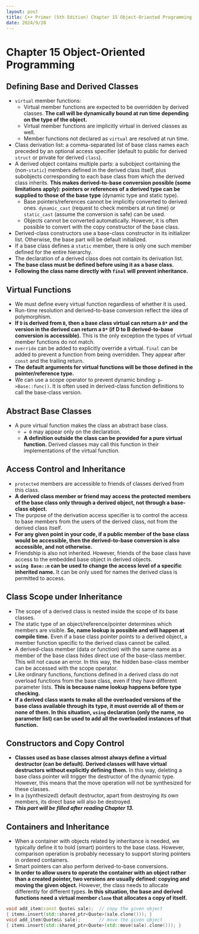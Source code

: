 ```yaml
---
layout: post
title: C++ Primer (5th Edition) Chapter 15 Object-Oriented Programming
date: 2024/9/28
---
```


# Chapter 15 Object-Oriented Programming

## Defining Base and Derived Classes

- `virtual` member functions:
	- Virtual member functions are expected to be overridden by derived classes. **The call will be dynamically bound at run time depending on the type of the object.**
	- Virtual member functions are implicitly virtual in derived classes as well.
	- Member functions not declared as `virtual` are resolved at run time.
- Class derivation list: a comma-separated list of base class names each preceded by an optional access specifier (default to public for derived `struct` or private for derived `class`).
- A derived object contains multiple parts: a subobject containing the (non-`static`) members defined in the derived class itself, plus subobjects corresponding to each base class from which the derived class inherits. **This makes derived-to-base conversion possible (some limitations apply): pointers or references of a derived type can be supplied to those of the base type** (dynamic type and static type).
	- Base pointers/references cannot be implicitly converted to derived ones. `dynamic_cast` (request to check members at run time) or `static_cast` (assume the conversion is safe) can be used.
	- Objects cannot be converted automatically. However, it is often possible to convert with the copy constructor of the base class.
- Derived-class constructors use a base-class constructor in its initializer list. Otherwise, the base part will be default initialized.
- If a base class defines a `static` member, there is only one such member defined for the entire hierarchy.
- The declaration of a derived class does not contain its derivation list.
- **The base class must be defined before using it as a base class.**
- **Following the class name directly with `final` will prevent inheritance.**

## Virtual Functions

- We must define every virtual function regardless of whether it is used.
- Run-time resolution and derived-to-base conversion reflect the idea of polymorphism.
- **If `D` is derived from `B`, then a base class virtual can return a `B*` and the version in the derived can return a `D*` (if D to B derived-to-base conversion is accessible).** This is the only exception the types of virtual member functions do not match.
- `override` can be added to explicitly override a virtual. `final` can be added to prevent a function from being overridden. They appear after `const` and the trailing return.
- **The default arguments for virtual functions will be those defined in the pointer/reference type.**
- We can use a scope operator to prevent dynamic binding: `p->Base::func()`. It is often used in derived-class function definitions to call the base-class version.

## Abstract Base Classes

- A pure virtual function makes the class an abstract base class.
	- `= 0` may appear only on the declaration.
	- **A definition outside the class can be provided for a pure virtual function.** Derived classes may call this function in their implementations of the virtual function.


## Access Control and Inheritance

- `protected` members are accessible to friends of classes derived from this class.
- **A derived class member or friend may access the protected members of the base class only through a derived object, not through a base-class object.**
- The purpose of the derivation access specifier is to control the access to base members from the users of the derived class, not from the derived class itself.
- **For any given point in your code, if a public member of the base class would be accessible, then the derived-to-base conversion is also accessible, and not otherwise.**
- Friendship is also not inherited. However, friends of the base class have access to the embedded base object in derived objects.
- **`using Base::m` can be used to change the access level of a specific inherited name.** It can be only used for names the derived class is permitted to access.

## Class Scope under Inheritance

- The scope of a derived class is nested inside the scope of its base classes.
- The static type of an object/reference/pointer determines which members are visible. **So, name lookup is possible and will happen at compile time.** Even if a base class pointer points to a derived object, a member function specific to the derived class cannot be called.
- A derived-class member (data or function) with the same name as a member of the base class hides direct use of the base-class member. This will not cause an error. In this way, the hidden base-class member can be accessed with the scope operator.
- Like ordinary functions, functions defined in a derived class do not overload functions from the base class, even if they have different parameter lists. **This is because name lookup happens before type checking.**
- **If a derived class wants to make all the overloaded versions of the base class available through its type, it must override all of them or none of them. In this situation, `using` declaration (only the name, no parameter list) can be used to add all the overloaded instances of that function.**

## Constructors and Copy Control

- **Classes used as base classes almost always define a virtual destructor (can be default). Derived classes will have virtual destructors without explicitly defining them.** In this way, deleting a base class pointer will trigger the destructor of the dynamic type. However, this means that the move operation will not be synthesized for these classes.
- In a (synthesized) default destructor, apart from destroying its own members, its direct base will also be destroyed.
- ***This part will be filled after reading Chapter 13.***

## Containers and Inheritance

- When a container with objects related by inheritance is needed, we typically define it to hold (smart) pointers to the base class. However, comparison operation is probably necessary to support storing pointers in ordered containers.
- Smart pointers can also perform derived-to-base conversions.
- **In order to allow users to operate the container with an object rather than a created pointer, two versions are usually defined: copying and moving the given object.** However, the class needs to allocate differently for different types. **In this situation, the base and derived functions need a virtual member `clone` that allocates a copy of itself.**

```cpp
void add_item(const Quote& sale);  // copy the given object
{ items.insert(std::shared_ptr<Quote>(sale.clone())); }
void add_item(Quote&& sale);       // move the given object
{ items.insert(std::shared_ptr<Quote>(std::move(sale).clone())); }
```

